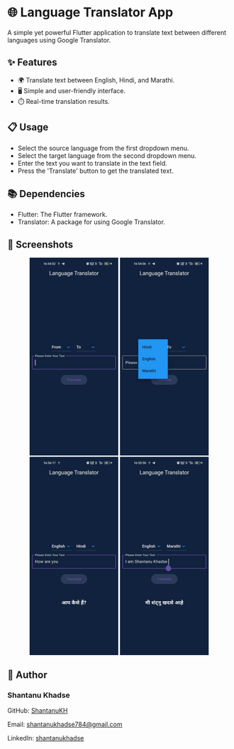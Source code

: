 # 🌐 Language Translator App
A simple yet powerful Flutter application to translate text between different languages using Google Translator.

## ✨ Features
  - 🌍 Translate text between English, Hindi, and Marathi.
  - 🖥️ Simple and user-friendly interface.
  - ⏱️ Real-time translation results.


## 📋 Usage
  - Select the source language from the first dropdown menu.
  - Select the target language from the second dropdown menu.
  - Enter the text you want to translate in the text field.
  - Press the 'Translate' button to get the translated text.


## 📚 Dependencies
  - Flutter: The Flutter framework.
  - Translator: A package for using Google Translator.


## 📸 Screenshots
<p align="center">
  <img src="public/Main.jpg" alt="Screenshot 1" width="200">
  <img src="public/from.jpg" alt="Screenshot 2" width="200">
  <img src="public/Hindi.jpg" alt="Screenshot 2" width="200">
  <img src="public/Marathi.jpg" alt="Screenshot 2" width="200">
</p>

## 👤 Author

 ### Shantanu Khadse
  
  GitHub: [ShantanuKH](https://github.com/ShantanuKH)
  
  Email: shantanukhadse784@gmail.com  
  
  LinkedIn: [shantanukhadse](https://www.linkedin.com/in/shantanu-khadse-a62585230/)
